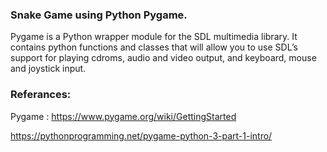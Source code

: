 ### Snake Game using Python Pygame.

Pygame is a Python wrapper module for the SDL multimedia library.
It contains python functions and classes that will allow you to use SDL’s support for playing 
cdroms, audio and video output, and keyboard, mouse and joystick input.


### Referances:

Pygame : https://www.pygame.org/wiki/GettingStarted

https://pythonprogramming.net/pygame-python-3-part-1-intro/
